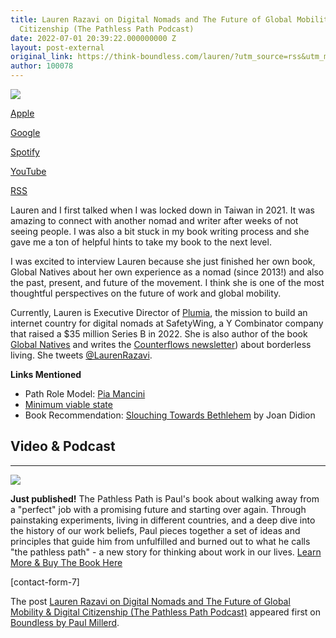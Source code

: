 ```yaml
---
title: Lauren Razavi on Digital Nomads and The Future of Global Mobility & Digital
  Citizenship (The Pathless Path Podcast)
date: 2022-07-01 20:39:22.000000000 Z
layout: post-external
original_link: https://think-boundless.com/lauren/?utm_source=rss&utm_medium=rss&utm_campaign=lauren
author: 100078
---
```


![](https://i0.wp.com/think-boundless.com/wp-content/uploads/2022/07/Frame-110.png?resize=1024%2C576&ssl=1)

[Apple](https://podcasts.apple.com/us/podcast/what-do-digital-nomads-tell-us-about-the-future/id1328600107?i=1000567388909)

[Google](https://podcasts.google.com/feed/aHR0cHM6Ly9hbmNob3IuZm0vcy85MGQ0NDUwL3BvZGNhc3QvcnNz/episode/OTg3MTVkNTItYjJkYy00NjhjLWE2YzYtZGU2Y2MxNmNmN2M2?sa=X&ved=0CAUQkfYCahcKEwjItamxxdj4AhUAAAAAHQAAAAAQAQ&hl=en)

[Spotify](https://open.spotify.com/episode/3nukbakOZOO1xmTkn4gUKQ?si=dbb85426562e4578)

[YouTube](https://youtu.be/pwZFFnoR_V8)

[RSS](https://anchor.fm/s/90d4450/podcast/rss)

Lauren and I first talked when I was locked down in Taiwan in 2021.  It was amazing to connect with another nomad and writer after weeks of not seeing people.  I was also a bit stuck in my book writing process and she gave me a ton of helpful hints to take my book to the next level.

I was excited to interview Lauren because she just finished her own book, Global Natives about her own experience as a nomad (since 2013!) and also the past, present, and future of the movement.  I think she is one of the most thoughtful perspectives on the future of work and global mobility.

Currently, Lauren is Executive Director of [Plumia](https://plumia.org/), the mission to build an internet country for digital nomads at SafetyWing, a Y Combinator company that raised a $35 million Series B in 2022. She is also author of the book [Global Natives](https://www.holloway.com/b/global-natives) and writes the [Counterflows newsletter](https://lraz.io/newsletter/)) about borderless living. She tweets [@LaurenRazavi](https://twitter.com/LaurenRazavi).

**Links Mentioned**

- Path Role Model: [Pia Mancini](https://www.piamancini.com/)
- [Minimum viable state](https://lraz.io/minimum-viable-state/)
- Book Recommendation: [Slouching Towards Bethlehem](https://amzn.to/3Ovx9Aq) by Joan Didion

## **Video & Podcast**

* * *
 ![](https://i1.wp.com/think-boundless.com/wp-content/uploads/2022/01/Picture2.png?resize=140%2C175&ssl=1)

**Just published!** The Pathless Path is Paul's book about walking away from a "perfect" job with a promising future and starting over again. Through painstaking experiments, living in different countries, and a deep dive into the history of our work beliefs, Paul pieces together a set of ideas and principles that guide him from unfulfilled and burned out to what he calls "the pathless path" - a new story for thinking about work in our lives. [Learn More & Buy The Book Here](https://think-boundless.com/the-pathless-path/)

[contact-form-7]

The post [Lauren Razavi on Digital Nomads and The Future of Global Mobility & Digital Citizenship (The Pathless Path Podcast)](https://think-boundless.com/lauren/) appeared first on [Boundless by Paul Millerd](https://think-boundless.com).

